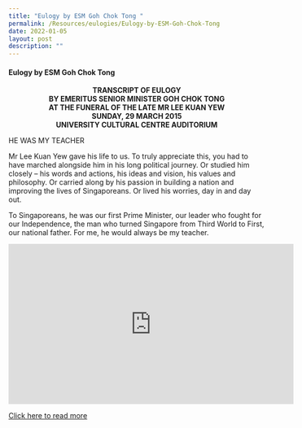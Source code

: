 ```yaml
---
title: "Eulogy by ESM Goh Chok Tong "
permalink: /Resources/eulogies/Eulogy-by-ESM-Goh-Chok-Tong
date: 2022-01-05
layout: post
description: ""
---
```

#### Eulogy by ESM Goh Chok Tong
<center><b>TRANSCRIPT OF EULOGY<br>
BY EMERITUS SENIOR MINISTER GOH CHOK TONG<br>
AT THE FUNERAL OF THE LATE MR LEE KUAN YEW<br>
SUNDAY, 29 MARCH 2015<br>
UNIVERSITY CULTURAL CENTRE AUDITORIUM</b></center>

HE WAS MY TEACHER

Mr Lee Kuan Yew gave his life to us. To truly appreciate this, you had to have marched alongside him in his long political journey. Or studied him closely – his words and actions, his ideas and vision, his values and philosophy. Or carried along by his passion in building a nation and improving the lives of Singaporeans. Or lived his worries, day in and day out.

To Singaporeans, he was our first Prime Minister, our leader who fought for our Independence, the man who turned Singapore from Third World to First, our national father. For me, he would always be my teacher.

<iframe width="560" height="315" src="https://www.youtube.com/embed/LS4JzR4cMFM" title="YouTube video player" frameborder="0" allow="accelerometer; autoplay; clipboard-write; encrypted-media; gyroscope; picture-in-picture" allowfullscreen></iframe>

[Click here to read more](/files/eulogies/Transcript-of-Eulogy-by-Emeritus-Senior-Minister-Goh-Chok-Tong-29-March-2015.pdf)